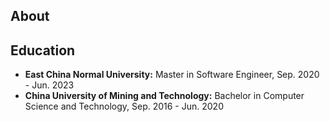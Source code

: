 About
---

Education
---
* **East China Normal University:** Master in Software Engineer, Sep. 2020 - Jun. 2023
* **China University of Mining and Technology:** Bachelor in Computer Science and Technology, Sep. 2016 - Jun. 2020